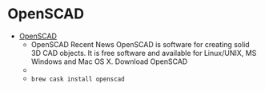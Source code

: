 # OpenSCAD
- [OpenSCAD](https://www.openscad.org/)
  -  OpenSCAD Recent News OpenSCAD is software for creating solid 3D CAD objects. It is free software and available for Linux/UNIX, MS Windows and Mac OS X. Download OpenSCAD
  - 
  - `brew cask install openscad`
